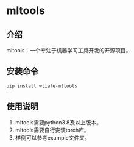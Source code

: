 # mltools

## 介绍

mltools：一个专注于机器学习工具开发的开源项目。

## 安装命令

```bash
pip install wliafe-mltools
```

## 使用说明

1. mltools需要python3.8及以上版本。
2. mltools需要自行安装torch库。
3. 样例可以参考example文件夹。
